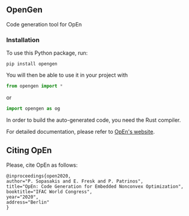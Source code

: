 ## OpenGen

Code generation tool for OpEn

### Installation 
To use this Python package, run:

```
pip install opengen
```

You will then be able to use it in your project with

```python
from opengen import *
```

or 

```python
import opengen as og
```

In order to build the auto-generated code, you need the 
Rust compiler.

For detailed documentation, please refer to 
[OpEn's website](https://alphaville.github.io/optimization-engine/).

## Citing OpEn

Please, cite OpEn as follows:

```
@inproceedings{open2020,
author="P. Sopasakis and E. Fresk and P. Patrinos",
title="OpEn: Code Generation for Embedded Nonconvex Optimization",
booktitle="IFAC World Congress",
year="2020",
address="Berlin"
}
```
 